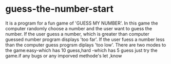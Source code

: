 # guess-the-number-start
It is a program for a fun game of 'GUESS MY NUMBER'.
In this game the computer randomly choose a number and the user want to guess the number.
If the user guess a number, which is greater than computer guessed number program displays 'too far'.
If the user fuess a number less than the computer guess progrsm diplays 'too low'.
There are two  modes to the game:easy-which has 10 guess,hard -which has 5 guess
just try the game.if any bugs or any imporved methode's let ,know 
